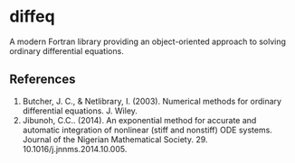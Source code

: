# diffeq
A modern Fortran library providing an object-oriented approach to solving ordinary differential equations.


## References
1. Butcher, J. C., & Netlibrary, I. (2003). Numerical methods for ordinary differential equations. J. Wiley.
2. Jibunoh, C.C.. (2014). An exponential method for accurate and automatic integration of nonlinear (stiff and nonstiff) ODE systems. Journal of the Nigerian Mathematical Society. 29. 10.1016/j.jnnms.2014.10.005. 